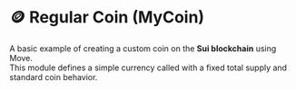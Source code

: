 # 🪙 Regular Coin (MyCoin)

A basic example of creating a custom coin on the **Sui blockchain** using Move.  
This module defines a simple currency called  with a fixed total supply and standard coin behavior.

